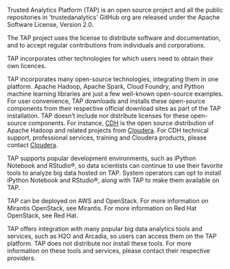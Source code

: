 Trusted Analytics Platform (TAP) is an open source project and all the public repositories in 'trustedanalytics' GitHub org are released under the Apache Software License, Version 2.0.

The TAP project uses the license to distribute software and documentation, and to accept regular contributions from individuals and corporations.

TAP incorporates other technologies for which users need to obtain their own licences.

TAP incorporates many open-source technologies, integrating them in one platform. Apache Hadoop, Apache Spark, Cloud Foundry, and Python machine learning libraries are just a few well-known open-source examples.  For user convenience, TAP downloads and installs these open-source components from their respective official download sites as part of the TAP installation.  TAP doesn’t include nor distribute licenses for these open-source components.  For instance, [CDH](http://www.cloudera.com/content/cloudera/en/products-and-services/cdh.html) is the open source distribution of Apache Hadoop and related projects from [Cloudera](http://www.cloudera.com/content/cloudera/en/home.html).  For CDH technical support, professional services, training and Cloudera products, please contact [Cloudera](http://www.cloudera.com/content/cloudera/en/home.html).

TAP supports popular development environments, such as iPython Notebook and RStudio®, so data scientists can continue to use their favorite tools to analyze big data hosted on TAP.  System operators can opt to install iPython Notebook and RStudio®, along with TAP to make them available on TAP.

TAP can be deployed on AWS and OpenStack.  For more information on Mirantis OpenStack, see Mirantis.  For more information on Red Hat OpenStack, see Red Hat.

TAP offers integration with many popular big data analytics tools and services, such as H2O and Arcadia, so users can access them on the TAP platform.  TAP does not distribute nor install these tools.  For more information on these tools and services, please contact their respective providers.

